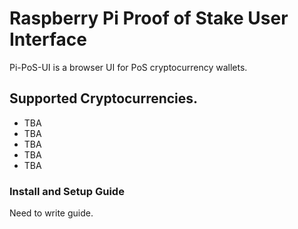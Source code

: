 # Raspberry Pi Proof of Stake User Interface
Pi-PoS-UI is a browser UI for PoS cryptocurrency wallets.  

## Supported Cryptocurrencies.  
* TBA
* TBA
* TBA
* TBA
* TBA

### Install and Setup Guide
Need to write guide.
